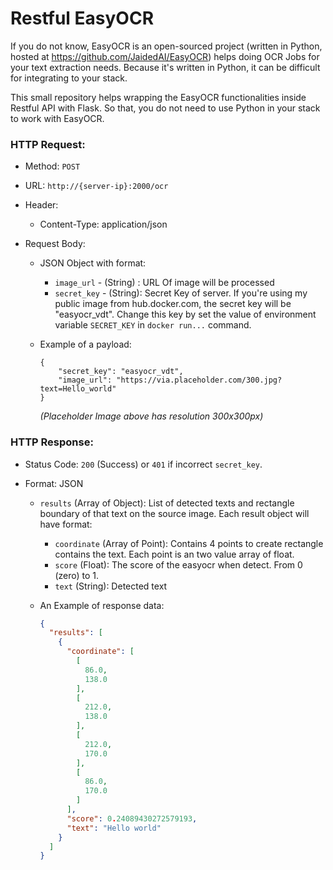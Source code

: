 # Restful EasyOCR

If you do not know, EasyOCR is an open-sourced project (written in Python, hosted at https://github.com/JaidedAI/EasyOCR) helps doing OCR Jobs for your text extraction needs. Because it's written in Python, it can be difficult for integrating to your stack. 

This small repository helps wrapping the EasyOCR functionalities inside Restful API with Flask. So that, you do not need to use Python in your stack to work with EasyOCR.

### HTTP Request:

- Method: `POST`

- URL: `http://{server-ip}:2000/ocr`

- Header: 

  - Content-Type: application/json

- Request Body:

  - JSON Object with format:

    - `image_url` - (String) : URL Of image will be processed
    - `secret_key` - (String): Secret Key of server. If you're using my public image from hub.docker.com, the secret key will be "easyocr_vdt". Change this key by set the value of environment variable `SECRET_KEY` in `docker run...` command.

  - Example of a payload:

    ```
    {
    	"secret_key": "easyocr_vdt",
    	"image_url": "https://via.placeholder.com/300.jpg?text=Hello_world"
    }
    ```

    *(Placeholder Image above has resolution 300x300px)*

### HTTP Response:
- Status Code: `200` (Success) or `401` if incorrect `secret_key`.

- Format: JSON

  - `results` (Array of Object): List of detected texts and rectangle boundary of that text on the source image. Each result object will have format:

    - `coordinate` (Array of Point): Contains 4 points to create rectangle contains the text. Each point is an two value array of float.
    - `score` (Float): The score of the easyocr when detect. From 0 (zero) to 1.
    - `text` (String): Detected text

  - An Example of response data: 

    ```json
    {
      "results": [
        {
          "coordinate": [
            [
              86.0,
              138.0
            ],
            [
              212.0,
              138.0
            ],
            [
              212.0,
              170.0
            ],
            [
              86.0,
              170.0
            ]
          ],
          "score": 0.24089430272579193,
          "text": "Hello world"
        }
      ]
    }
    ```

 